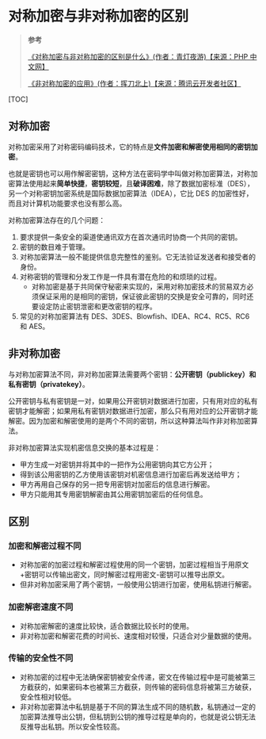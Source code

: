 <!--
 * @Author: yaohebin
 * @Date: 2021-02-01 17:20:20
 * @LastEditTime: 2022-08-23 10:06:02
 * @LastEditors: yaohebin
 * @Description: 对称加密与非对称加密的区别
-->

# 对称加密与非对称加密的区别

> **参考**
>
> [《对称加密与非对称加密的区别是什么》(作者：青灯夜游)【来源：PHP 中文网】](https://blog.csdn.net/qq_37943295/article/details/79978761)
>
> [《非对称加密的应用》(作者：挥刀北上)【来源：腾讯云开发者社区】](https://cloud.tencent.com/developer/inventory/4316/article/1496783)

[TOC]

## 对称加密

对称加密采用了对称密码编码技术，它的特点是**文件加密和解密使用相同的密钥加密**。

也就是密钥也可以用作解密密钥，这种方法在密码学中叫做对称加密算法，对称加密算法使用起来**简单快捷**，**密钥较短**，且**破译困难**，除了数据加密标准（DES），另一个对称密钥加密系统是国际数据加密算法（IDEA），它比 DES 的加密性好，而且对计算机功能要求也没有那么高。

对称加密算法存在的几个问题：

1. 要求提供一条安全的渠道使通讯双方在首次通讯时协商一个共同的密钥。
2. 密钥的数目难于管理。
3. 对称加密算法一般不能提供信息完整性的鉴别。它无法验证发送者和接受者的身份。
4. 对称密钥的管理和分发工作是一件具有潜在危险的和烦琐的过程。
   - 对称加密是基于共同保守秘密来实现的，采用对称加密技术的贸易双方必须保证采用的是相同的密钥，保证彼此密钥的交换是安全可靠的，同时还要设定防止密钥泄密和更改密钥的程序。
5. 常见的对称加密算法有 DES、3DES、Blowfish、IDEA、RC4、RC5、RC6 和 AES。

## 非对称加密

与对称加密算法不同，非对称加密算法需要两个密钥：**公开密钥（publickey）**和**私有密钥（privatekey）**。

公开密钥与私有密钥是一对，如果用公开密钥对数据进行加密，只有用对应的私有密钥才能解密；如果用私有密钥对数据进行加密，那么只有用对应的公开密钥才能解密。因为加密和解密使用的是两个不同的密钥，所以这种算法叫作非对称加密算法。

非对称加密算法实现机密信息交换的基本过程是：

- 甲方生成一对密钥并将其中的一把作为公用密钥向其它方公开；
- 得到该公用密钥的乙方使用该密钥对机密信息进行加密后再发送给甲方；
- 甲方再用自己保存的另一把专用密钥对加密后的信息进行解密。
- 甲方只能用其专用密钥解密由其公用密钥加密后的任何信息。

## 区别

### 加密和解密过程不同

- 对称加密的加密过程和解密过程使用的同一个密钥，加密过程相当于用原文+密钥可以传输出密文，同时解密过程用密文-密钥可以推导出原文。
- 但非对称加密采用了两个密钥，一般使用公钥进行加密，使用私钥进行解密。

### 加密解密速度不同

- 对称加密解密的速度比较快，适合数据比较长时的使用。
- 非对称加密和解密花费的时间长、速度相对较慢，只适合对少量数据的使用。

### 传输的安全性不同

- 对称加密的过程中无法确保密钥被安全传递，密文在传输过程中是可能被第三方截获的，如果密码本也被第三方截获，则传输的密码信息将被第三方破获，安全性相对较低。
- 非对称加密算法中私钥是基于不同的算法生成不同的随机数，私钥通过一定的加密算法推导出公钥，但私钥到公钥的推导过程是单向的，也就是说公钥无法反推导出私钥。所以安全性较高。
